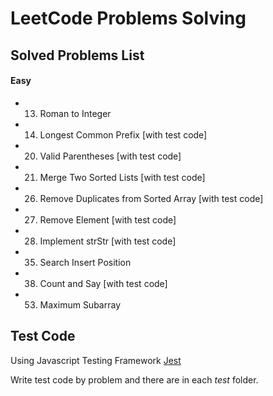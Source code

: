# LeetCode Problems Solving

## Solved Problems List
#### Easy
- 13. Roman to Integer
- 14. Longest Common Prefix [with test code]
- 20. Valid Parentheses [with test code]
- 21. Merge Two Sorted Lists [with test code]
- 26. Remove Duplicates from Sorted Array [with test code]
- 27. Remove Element [with test code]
- 28. Implement strStr [with test code]
- 35. Search Insert Position
- 38. Count and Say [with test code]
- 53. Maximum Subarray

## Test Code
Using Javascript Testing Framework [Jest](https://jestjs.io)

Write test code by problem and there are in each *test* folder.
